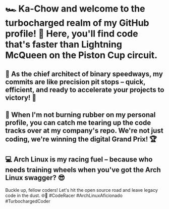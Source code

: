 # 🏎️ Ka-Chow and welcome to the turbocharged realm of my GitHub profile! 🚀 Here, you'll find code that's faster than Lightning McQueen on the Piston Cup circuit.

## 🤖 As the chief architect of binary speedways, my commits are like precision pit stops – quick, efficient, and ready to accelerate your projects to victory! 🏁

## 🏢 When I'm not burning rubber on my personal profile, you can catch me tearing up the code tracks over at my company's repo. We're not just coding, we're winning the digital Grand Prix! 🏆

## 💻 Arch Linux is my racing fuel – because who needs training wheels when you've got the Arch Linux swagger? 😎

Buckle up, fellow coders! Let's hit the open source road and leave legacy code in the dust. 🌐💨 #CodeRacer #ArchLinuxAficionado #TurbochargedCoder
